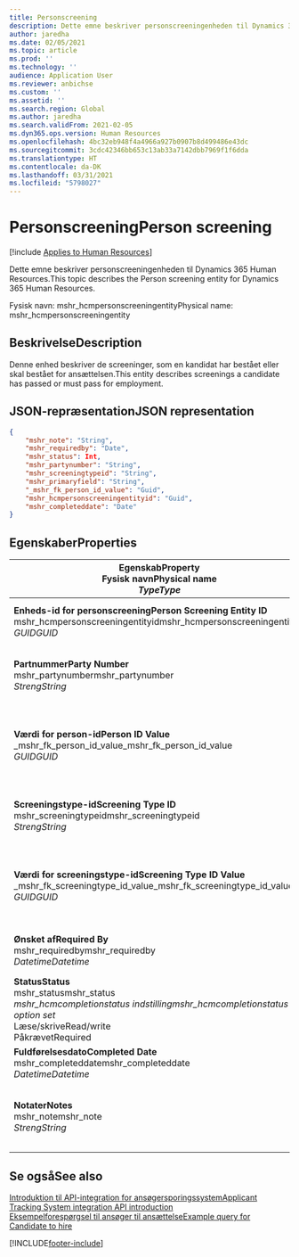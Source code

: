 ```yaml
---
title: Personscreening
description: Dette emne beskriver personscreeningenheden til Dynamics 365 Human Resources.
author: jaredha
ms.date: 02/05/2021
ms.topic: article
ms.prod: ''
ms.technology: ''
audience: Application User
ms.reviewer: anbichse
ms.custom: ''
ms.assetid: ''
ms.search.region: Global
ms.author: jaredha
ms.search.validFrom: 2021-02-05
ms.dyn365.ops.version: Human Resources
ms.openlocfilehash: 4bc32eb948f4a4966a927b0907b8d499486e43dc
ms.sourcegitcommit: 3cdc42346bb653c13ab33a7142dbb7969f1f6dda
ms.translationtype: HT
ms.contentlocale: da-DK
ms.lasthandoff: 03/31/2021
ms.locfileid: "5798027"
---
```

# <a name="person-screening"></a><span data-ttu-id="4201d-103">Personscreening</span><span class="sxs-lookup"><span data-stu-id="4201d-103">Person screening</span></span>

[!include [Applies to Human Resources](../includes/applies-to-hr.md)]

<span data-ttu-id="4201d-104">Dette emne beskriver personscreeningenheden til Dynamics 365 Human Resources.</span><span class="sxs-lookup"><span data-stu-id="4201d-104">This topic describes the Person screening entity for Dynamics 365 Human Resources.</span></span>

<span data-ttu-id="4201d-105">Fysisk navn: mshr_hcmpersonscreeningentity</span><span class="sxs-lookup"><span data-stu-id="4201d-105">Physical name: mshr_hcmpersonscreeningentity</span></span>

## <a name="description"></a><span data-ttu-id="4201d-106">Beskrivelse</span><span class="sxs-lookup"><span data-stu-id="4201d-106">Description</span></span>

<span data-ttu-id="4201d-107">Denne enhed beskriver de screeninger, som en kandidat har bestået eller skal bestået for ansættelsen.</span><span class="sxs-lookup"><span data-stu-id="4201d-107">This entity describes screenings a candidate has passed or must pass for employment.</span></span>

## <a name="json-representation"></a><span data-ttu-id="4201d-108">JSON-repræsentation</span><span class="sxs-lookup"><span data-stu-id="4201d-108">JSON representation</span></span>

```json
{
    "mshr_note": "String",
    "mshr_requiredby": "Date",
    "mshr_status": Int,
    "mshr_partynumber": "String",
    "mshr_screeningtypeid": "String",
    "mshr_primaryfield": "String",
    "_mshr_fk_person_id_value": "Guid",
    "mshr_hcmpersonscreeningentityid": "Guid",
    "mshr_completeddate": "Date"
}
```

## <a name="properties"></a><span data-ttu-id="4201d-109">Egenskaber</span><span class="sxs-lookup"><span data-stu-id="4201d-109">Properties</span></span>

| <span data-ttu-id="4201d-110">Egenskab</span><span class="sxs-lookup"><span data-stu-id="4201d-110">Property</span></span><br><span data-ttu-id="4201d-111">**Fysisk navn**</span><span class="sxs-lookup"><span data-stu-id="4201d-111">**Physical name**</span></span><br><span data-ttu-id="4201d-112">**_Type_**</span><span class="sxs-lookup"><span data-stu-id="4201d-112">**_Type_**</span></span> | <span data-ttu-id="4201d-113">Anvendelse</span><span class="sxs-lookup"><span data-stu-id="4201d-113">Use</span></span> | <span data-ttu-id="4201d-114">Beskrivelse</span><span class="sxs-lookup"><span data-stu-id="4201d-114">Description</span></span> |
| --- | --- | --- |
| <span data-ttu-id="4201d-115">**Enheds-id for personscreening**</span><span class="sxs-lookup"><span data-stu-id="4201d-115">**Person Screening Entity ID**</span></span><br><span data-ttu-id="4201d-116">mshr_hcmpersonscreeningentityid</span><span class="sxs-lookup"><span data-stu-id="4201d-116">mshr_hcmpersonscreeningentityid</span></span><br><span data-ttu-id="4201d-117">*GUID*</span><span class="sxs-lookup"><span data-stu-id="4201d-117">*GUID*</span></span> | <span data-ttu-id="4201d-118">Skrivebeskyttet</span><span class="sxs-lookup"><span data-stu-id="4201d-118">Read-only</span></span><br><span data-ttu-id="4201d-119">Påkrævet</span><span class="sxs-lookup"><span data-stu-id="4201d-119">Required</span></span><br><span data-ttu-id="4201d-120">Systemgenereret</span><span class="sxs-lookup"><span data-stu-id="4201d-120">System-generated</span></span> | <span data-ttu-id="4201d-121">Entydigt primært id for personscreeningpost.</span><span class="sxs-lookup"><span data-stu-id="4201d-121">Unique primary identifier for the person screening record.</span></span> |
| <span data-ttu-id="4201d-122">**Partnummer**</span><span class="sxs-lookup"><span data-stu-id="4201d-122">**Party Number**</span></span><br><span data-ttu-id="4201d-123">mshr_partynumber</span><span class="sxs-lookup"><span data-stu-id="4201d-123">mshr_partynumber</span></span><br><span data-ttu-id="4201d-124">*Streng*</span><span class="sxs-lookup"><span data-stu-id="4201d-124">*String*</span></span> | <span data-ttu-id="4201d-125">Læse/skrive</span><span class="sxs-lookup"><span data-stu-id="4201d-125">Read/write</span></span><br><span data-ttu-id="4201d-126">Påkrævet</span><span class="sxs-lookup"><span data-stu-id="4201d-126">Required</span></span> | <span data-ttu-id="4201d-127">Det partnummer (person), der er tilknyttet kandidaten.</span><span class="sxs-lookup"><span data-stu-id="4201d-127">The party (person) number associated with the candidate.</span></span> |
| <span data-ttu-id="4201d-128">**Værdi for person-id**</span><span class="sxs-lookup"><span data-stu-id="4201d-128">**Person ID Value**</span></span><br><span data-ttu-id="4201d-129">_mshr_fk_person_id_value</span><span class="sxs-lookup"><span data-stu-id="4201d-129">_mshr_fk_person_id_value</span></span><br><span data-ttu-id="4201d-130">*GUID*</span><span class="sxs-lookup"><span data-stu-id="4201d-130">*GUID*</span></span> | <span data-ttu-id="4201d-131">Skrivebeskyttet</span><span class="sxs-lookup"><span data-stu-id="4201d-131">Read-only</span></span><br><span data-ttu-id="4201d-132">Påkrævet</span><span class="sxs-lookup"><span data-stu-id="4201d-132">Required</span></span><br><span data-ttu-id="4201d-133">Fremmed nøgle: mshr_dirpersonentityid of mshr_dirpersonentity</span><span class="sxs-lookup"><span data-stu-id="4201d-133">Foreign key: mshr_dirpersonentityid of mshr_dirpersonentity</span></span> | <span data-ttu-id="4201d-134">Systemgenereret id til partpost (person).</span><span class="sxs-lookup"><span data-stu-id="4201d-134">The system-generated identifier of the party (person) entity record.</span></span> |
| <span data-ttu-id="4201d-135">**Screeningstype-id**</span><span class="sxs-lookup"><span data-stu-id="4201d-135">**Screening Type ID**</span></span><br><span data-ttu-id="4201d-136">mshr_screeningtypeid</span><span class="sxs-lookup"><span data-stu-id="4201d-136">mshr_screeningtypeid</span></span><br><span data-ttu-id="4201d-137">*Streng*</span><span class="sxs-lookup"><span data-stu-id="4201d-137">*String*</span></span> | <span data-ttu-id="4201d-138">Læse/skrive</span><span class="sxs-lookup"><span data-stu-id="4201d-138">Read/write</span></span><br><span data-ttu-id="4201d-139">Påkrævet</span><span class="sxs-lookup"><span data-stu-id="4201d-139">Required</span></span><br><span data-ttu-id="4201d-140">Fremmed nøgle: ScreeningType</span><span class="sxs-lookup"><span data-stu-id="4201d-140">Foreign key: ScreeningType</span></span> | <span data-ttu-id="4201d-141">Id for den screeningtype, der er defineret i Human Resources.</span><span class="sxs-lookup"><span data-stu-id="4201d-141">The identifier of the screening type defined in Human Resources.</span></span> |
| <span data-ttu-id="4201d-142">**Værdi for screeningstype-id**</span><span class="sxs-lookup"><span data-stu-id="4201d-142">**Screening Type ID Value**</span></span><br><span data-ttu-id="4201d-143">_mshr_fk_screeningtype_id_value</span><span class="sxs-lookup"><span data-stu-id="4201d-143">_mshr_fk_screeningtype_id_value</span></span><br><span data-ttu-id="4201d-144">*GUID*</span><span class="sxs-lookup"><span data-stu-id="4201d-144">*GUID*</span></span> | <span data-ttu-id="4201d-145">Skrivebeskyttet</span><span class="sxs-lookup"><span data-stu-id="4201d-145">Read-only</span></span><br><span data-ttu-id="4201d-146">Påkrævet</span><span class="sxs-lookup"><span data-stu-id="4201d-146">Required</span></span><br><span data-ttu-id="4201d-147">Fremmed nøgle: mshr_hcmscreeningtypeentityid of mshr_hcmscreeningtypeentity</span><span class="sxs-lookup"><span data-stu-id="4201d-147">Foreign key: mshr_hcmscreeningtypeentityid of mshr_hcmscreeningtypeentity</span></span> | <span data-ttu-id="4201d-148">Systemgenereret entydig identifikation for screeningstypeposten i den tilknyttede enhed.</span><span class="sxs-lookup"><span data-stu-id="4201d-148">System-generated identifier for the screening type record in the associated entity.</span></span> |
| <span data-ttu-id="4201d-149">**Ønsket af**</span><span class="sxs-lookup"><span data-stu-id="4201d-149">**Required By**</span></span><br><span data-ttu-id="4201d-150">mshr_requiredby</span><span class="sxs-lookup"><span data-stu-id="4201d-150">mshr_requiredby</span></span><br><span data-ttu-id="4201d-151">*Datetime*</span><span class="sxs-lookup"><span data-stu-id="4201d-151">*Datetime*</span></span> | <span data-ttu-id="4201d-152">Læse/skrive</span><span class="sxs-lookup"><span data-stu-id="4201d-152">Read/write</span></span><br><span data-ttu-id="4201d-153">Valgfri</span><span class="sxs-lookup"><span data-stu-id="4201d-153">Optional</span></span> | <span data-ttu-id="4201d-154">Den dato, hvor screeningen skal være fuldført.</span><span class="sxs-lookup"><span data-stu-id="4201d-154">The date by which the screening is required to be completed.</span></span> |
| <span data-ttu-id="4201d-155">**Status**</span><span class="sxs-lookup"><span data-stu-id="4201d-155">**Status**</span></span><br><span data-ttu-id="4201d-156">mshr_status</span><span class="sxs-lookup"><span data-stu-id="4201d-156">mshr_status</span></span><br><span data-ttu-id="4201d-157">*mshr_hcmcompletionstatus indstilling*</span><span class="sxs-lookup"><span data-stu-id="4201d-157">*mshr_hcmcompletionstatus option set*</span></span><br><span data-ttu-id="4201d-158">Læse/skrive</span><span class="sxs-lookup"><span data-stu-id="4201d-158">Read/write</span></span><br><span data-ttu-id="4201d-159">Påkrævet</span><span class="sxs-lookup"><span data-stu-id="4201d-159">Required</span></span> | <span data-ttu-id="4201d-160">Angiver kandidatens status for screeningen.</span><span class="sxs-lookup"><span data-stu-id="4201d-160">Provides the candidate’s status for the screening.</span></span> |
| <span data-ttu-id="4201d-161">**Fuldførelsesdato**</span><span class="sxs-lookup"><span data-stu-id="4201d-161">**Completed Date**</span></span><br><span data-ttu-id="4201d-162">mshr_completeddate</span><span class="sxs-lookup"><span data-stu-id="4201d-162">mshr_completeddate</span></span><br><span data-ttu-id="4201d-163">*Datetime*</span><span class="sxs-lookup"><span data-stu-id="4201d-163">*Datetime*</span></span> | <span data-ttu-id="4201d-164">Læse/skrive</span><span class="sxs-lookup"><span data-stu-id="4201d-164">Read/write</span></span><br><span data-ttu-id="4201d-165">Valgfri</span><span class="sxs-lookup"><span data-stu-id="4201d-165">Optional</span></span> | <span data-ttu-id="4201d-166">Datoen, hvor screeningen blev fuldført.</span><span class="sxs-lookup"><span data-stu-id="4201d-166">The date the screening was completed.</span></span> |
| <span data-ttu-id="4201d-167">**Notater**</span><span class="sxs-lookup"><span data-stu-id="4201d-167">**Notes**</span></span><br><span data-ttu-id="4201d-168">mshr_note</span><span class="sxs-lookup"><span data-stu-id="4201d-168">mshr_note</span></span><br><span data-ttu-id="4201d-169">*Streng*</span><span class="sxs-lookup"><span data-stu-id="4201d-169">*String*</span></span> | <span data-ttu-id="4201d-170">Læse/skrive</span><span class="sxs-lookup"><span data-stu-id="4201d-170">Read/write</span></span><br><span data-ttu-id="4201d-171">Valgfri</span><span class="sxs-lookup"><span data-stu-id="4201d-171">Optional</span></span> | <span data-ttu-id="4201d-172">Noter til brug af rekrutteringsmedarbejdere eller ansættelseschefer.</span><span class="sxs-lookup"><span data-stu-id="4201d-172">Notes for use by hiring managers and recruiters.</span></span> |

## <a name="see-also"></a><span data-ttu-id="4201d-173">Se også</span><span class="sxs-lookup"><span data-stu-id="4201d-173">See also</span></span>

[<span data-ttu-id="4201d-174">Introduktion til API-integration for ansøgersporingssystem</span><span class="sxs-lookup"><span data-stu-id="4201d-174">Applicant Tracking System integration API introduction</span></span>](hr-admin-integration-ats-api-introduction.md)<br>
[<span data-ttu-id="4201d-175">Eksempelforespørgsel til ansøger til ansættelse</span><span class="sxs-lookup"><span data-stu-id="4201d-175">Example query for Candidate to hire</span></span>](hr-admin-integration-ats-api-candidate-to-hire-example-query.md)



[!INCLUDE[footer-include](../includes/footer-banner.md)]